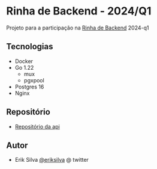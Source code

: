 # Rinha de Backend - 2024/Q1

Projeto para a participação na [Rinha de Backend](https://github.com/zanfranceschi/rinha-de-backend-2024-q1) 2024-q1

## Tecnologias

- Docker
- Go 1.22
  - mux
  - pgxpool
- Postgres 16
- Nginx

## Repositório

- [Repositório da api](https://github.com/erikyami/rinha-backend-go-2024-01)

## Autor

- Erik Silva
[@eriksilva](https://twitter.com/eriksilva) @ twitter